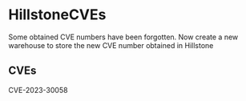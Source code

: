 # HillstoneCVEs
Some obtained CVE numbers have been forgotten. Now create a new warehouse to store the new CVE number obtained in Hillstone

## CVEs
CVE-2023-30058